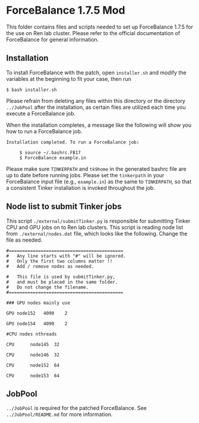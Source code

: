 # ForceBalance 1.7.5 Mod

This folder contains files and scripts needed to set up ForceBalance 1.7.5 for the use on Ren lab cluster. Please refer to the official documentation of ForceBalance for general information.

## Installation

To install ForceBalance with the patch, open `installer.sh` and modify the variables at the beginning to fit your case, then run
```
$ bash installer.sh
```
Please refrain from deleting any files within this directory or the directory `../JobPool` after the installation, as certain files are utilized each time you execute a ForceBalance job.

When the installation completes, a message like the following will show you how to run a ForceBalance job.
```
Installation completed. To run a ForceBalance job:

     $ source ~/.bashrc.FB17
     $ ForceBalance example.in
```

Please make sure `TINKERPATH` and `tk9home` in the generated bashrc file are up to date before running jobs.
Please set the `tinkerpath` in your ForceBalance input file (e.g., `example.in`)
as the same to `TINKERPATH`, so that a consistent Tinker installation is invoked throughout the job.

## Node list to submit Tinker jobs

This script `./external/submitTinker.py` is responsible for submitting Tinker CPU and GPU jobs on to Ren lab clusters. This script is reading node list from `./external/nodes.dat` file, which looks like the following. Change the file as needed.
```
#===========================================
#   Any line starts with "#" will be ignored.
#   Only the first two columns matter !!
#   Add / remove nodes as needed.

#   This file is used by submitTinker.py,
#   and must be placed in the same folder.
#   Do not change the filename. 
#===========================================

### GPU nodes mainly use

GPU node152   4090    2

GPU node154   4090    2

#CPU nodes nthreads

CPU      node145  32

CPU      node146  32

CPU      node152  64

CPU      node153  64
```

## JobPool

`../JobPool` is required for the patched ForceBalance. See `../JobPool/README.md` for more information.
